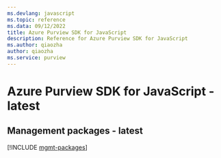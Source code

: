 ```yaml
---
ms.devlang: javascript
ms.topic: reference
ms.data: 09/12/2022
title: Azure Purview SDK for JavaScript
description: Reference for Azure Purview SDK for JavaScript
ms.author: qiaozha
author: qiaozha
ms.service: purview
---
```

# Azure Purview SDK for JavaScript - latest

## Management packages - latest
[!INCLUDE [mgmt-packages](purview-mgmt-index.md)]
